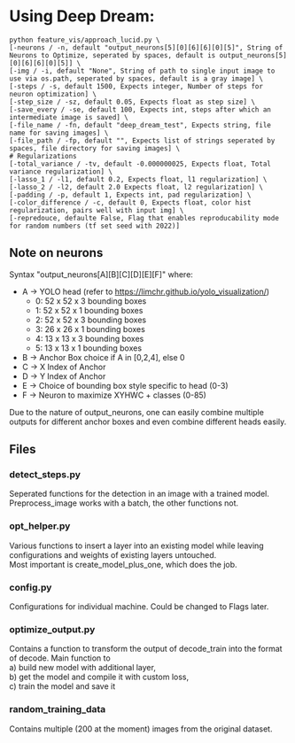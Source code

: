 # Using Deep Dream:
```shell
python feature_vis/approach_lucid.py \
[-neurons / -n, default "output_neurons[5][0][6][6][0][5]", String of Neurons to Optimize, seperated by spaces, default is output_neurons[5][0][6][6][0][5]] \
[-img / -i, default "None", String of path to single input image to use via os.path, seperated by spaces, default is a gray image] \
[-steps / -s, default 1500, Expects integer, Number of steps for neuron optimization] \
[-step_size / -sz, default 0.05, Expects float as step size] \
[-save_every / -se, default 100, Expects int, steps after which an intermediate image is saved] \
[-file_name / -fn, default "deep_dream_test", Expects string, file name for saving images] \
[-file_path / -fp, default "", Expects list of strings seperated by spaces, file directory for saving images] \
# Regularizations
[-total_variance / -tv, default -0.000000025, Expects float, Total variance regularization] \
[-lasso_1 / -l1, default 0.2, Expects float, l1 regularization] \
[-lasso_2 / -l2, default 2.0 Expects float, l2 regularization] \
[-padding / -p, default 1, Expects int, pad regularization] \
[-color_difference / -c, default 0, Expects float, color hist regularization, pairs well with input img] \
[-repredouce, defaulte False, Flag that enables reproducability mode for random numbers (tf set seed with 2022)]

```

## Note on neurons

Syntax "output_neurons[A][B][C][D][E][F]" where:

- A -> YOLO head (refer to https://limchr.github.io/yolo_visualization/)
  - 0: 52 x 52 x 3 bounding boxes
  - 1: 52 x 52 x 1 bounding boxes
  - 2: 52 x 52 x 3 bounding boxes
  - 3: 26 x 26 x 1 bounding boxes
  - 4: 13 x 13 x 3 bounding boxes
  - 5: 13 x 13 x 1 bounding boxes
- B -> Anchor Box choice if A in [0,2,4], else 0
- C -> X Index of Anchor
- D -> Y Index of Anchor
- E -> Choice of bounding box style specific to head (0-3)
- F -> Neuron to maximize XYHWC + classes (0-85)

Due to the nature of output_neurons, one can easily combine multiple outputs for different anchor boxes and even combine
different heads easily.

## Files

### detect_steps.py

Seperated functions for the detection in an image with a trained model. Preprocess_image works with a batch, the other
functions not.

### opt_helper.py
Various functions to insert a layer into an existing model while leaving configurations and weights of existing layers untouched.  
Most important is create_model_plus_one, which does the job.

### config.py
Configurations for individual machine. Could be changed to Flags later.

### optimize_output.py
Contains a function to transform the output of decode_train into the format of decode.
Main function to  
a) build new model with additional layer,  
b) get the model and compile it with custom loss,  
c) train the model and save it

### random_training_data
Contains multiple (200 at the moment) images from the original dataset.
